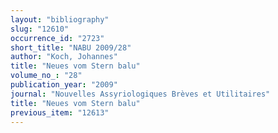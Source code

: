 ```yaml
---
layout: "bibliography"
slug: "12610"
occurrence_id: "2723"
short_title: "NABU 2009/28"
author: "Koch, Johannes"
title: "Neues vom Stern balu"
volume_no_: "28"
publication_year: "2009"
journal: "Nouvelles Assyriologiques Brèves et Utilitaires"
title: "Neues vom Stern balu"
previous_item: "12613"
---
```

